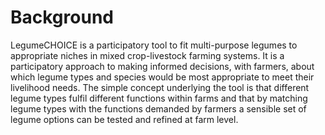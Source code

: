 # Background

LegumeCHOICE is a participatory tool to fit multi-purpose legumes to appropriate niches in mixed crop-livestock farming systems. It is a participatory approach to making informed decisions, with farmers, about which legume types and species would be most appropriate to meet their livelihood needs. The simple concept underlying the tool is that different legume types fulfil different functions within farms and that by matching legume types with the functions demanded by farmers a sensible set of legume options can be tested and refined at farm level.
